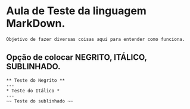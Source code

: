# Aula de Teste da linguagem MarkDown.
    Objetivo de fazer diversas coisas aqui para entender como funciona.

## Opção de colocar NEGRITO, ITÁLICO, SUBLINHADO.
    ** Teste do Negrito **
    ---
    * Teste do Itálico *
    --- 
    ~~ Teste do sublinhado ~~